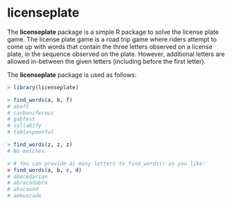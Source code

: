 # licenseplate

The **licenseplate** package is a simple R package to solve the license plate game. The license plate game is a road trip game where riders attempt to come up with words that contain the three letters observed on a license plate, in the sequence observed on the plate. However, additional letters are allowed in-between the given letters (including before the first letter).

The **licenseplate** package is used as follows:

```r
> library(licenseplate)

> find_words(a, b, f)
# abaft
# carboniferous
# gabfest
# syllabify
# tablespoonful

> find_words(z, z, z)
# No matches.

> # You can provide as many letters to find_words() as you like:
> find_words(a, b, c, d)
# abecedarian
# abracadabra
# abscound
# ambuscade
```
